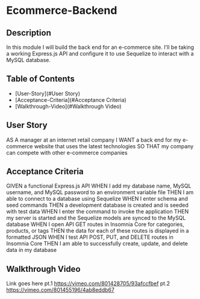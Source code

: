 # Ecommerce-Backend

## Description
In this module I will build the back end for an e-commerce site. I'll be taking a working Express.js API and configure it to use Sequelize to interact with a MySQL database.

  ## Table of Contents 
  - [User-Story](#User Story)
  - [Acceptance-Criteria](#Acceptance Criteria)
  - [Walkthrough-Video](#Walkthrough Video)


## User Story
AS A manager at an internet retail company
I WANT a back end for my e-commerce website that uses the latest technologies
SO THAT my company can compete with other e-commerce companies

## Acceptance Criteria

GIVEN a functional Express.js API
WHEN I add my database name, MySQL username, and MySQL password to an environment variable file
THEN I am able to connect to a database using Sequelize
WHEN I enter schema and seed commands
THEN a development database is created and is seeded with test data
WHEN I enter the command to invoke the application
THEN my server is started and the Sequelize models are synced to the MySQL database
WHEN I open API GET routes in Insomnia Core for categories, products, or tags
THEN the data for each of these routes is displayed in a formatted JSON
WHEN I test API POST, PUT, and DELETE routes in Insomnia Core
THEN I am able to successfully create, update, and delete data in my database

  ## Walkthrough Video
  Link goes here 
  pt.1 https://vimeo.com/801428705/93afccfbef
  pt.2 https://vimeo.com/801455196/4ab8eddb67